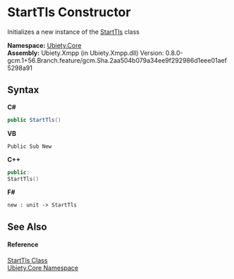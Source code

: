 # StartTls Constructor 
 

Initializes a new instance of the <a href="52a8d5fc-70fa-49fc-f7f0-b130f18763a5">StartTls</a> class

**Namespace:**&nbsp;<a href="aced5668-5a9c-1ea2-e16e-3faf214f48b3">Ubiety.Core</a><br />**Assembly:**&nbsp;Ubiety.Xmpp (in Ubiety.Xmpp.dll) Version: 0.8.0-gcm.1+56.Branch.feature/gcm.Sha.2aa504b079a34ee9f292986d1eee01aef5298a91

## Syntax

**C#**<br />
``` C#
public StartTls()
```

**VB**<br />
``` VB
Public Sub New
```

**C++**<br />
``` C++
public:
StartTls()
```

**F#**<br />
``` F#
new : unit -> StartTls
```


## See Also


#### Reference
<a href="52a8d5fc-70fa-49fc-f7f0-b130f18763a5">StartTls Class</a><br /><a href="aced5668-5a9c-1ea2-e16e-3faf214f48b3">Ubiety.Core Namespace</a><br />